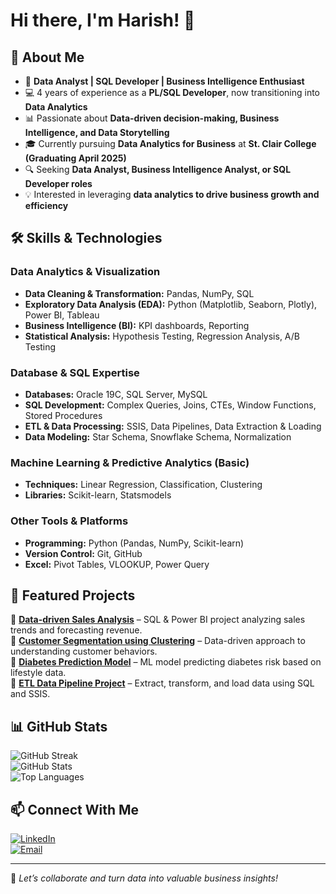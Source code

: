 # Hi there, I'm Harish! 👋

## 🚀 About Me

- 🎯 **Data Analyst | SQL Developer | Business Intelligence Enthusiast**  
- 💻 4 years of experience as a **PL/SQL Developer**, now transitioning into **Data Analytics**
- 📊 Passionate about **Data-driven decision-making, Business Intelligence, and Data Storytelling**
- 🎓 Currently pursuing **Data Analytics for Business** at **St. Clair College (Graduating April 2025)**
- 🔍 Seeking **Data Analyst, Business Intelligence Analyst, or SQL Developer roles**
- 💡 Interested in leveraging **data analytics to drive business growth and efficiency**

## 🛠️ Skills & Technologies

### **Data Analytics & Visualization**
- **Data Cleaning & Transformation:** Pandas, NumPy, SQL
- **Exploratory Data Analysis (EDA):** Python (Matplotlib, Seaborn, Plotly), Power BI, Tableau
- **Business Intelligence (BI):** KPI dashboards, Reporting
- **Statistical Analysis:** Hypothesis Testing, Regression Analysis, A/B Testing

### **Database & SQL Expertise**
- **Databases:** Oracle 19C, SQL Server, MySQL
- **SQL Development:** Complex Queries, Joins, CTEs, Window Functions, Stored Procedures
- **ETL & Data Processing:** SSIS, Data Pipelines, Data Extraction & Loading
- **Data Modeling:** Star Schema, Snowflake Schema, Normalization

### **Machine Learning & Predictive Analytics (Basic)**
- **Techniques:** Linear Regression, Classification, Clustering
- **Libraries:** Scikit-learn, Statsmodels

### **Other Tools & Platforms**
- **Programming:** Python (Pandas, NumPy, Scikit-learn)
- **Version Control:** Git, GitHub
- **Excel:** Pivot Tables, VLOOKUP, Power Query

## 📂 Featured Projects

🔹 **[Data-driven Sales Analysis](https://github.com/yourrepo)** – SQL & Power BI project analyzing sales trends and forecasting revenue.  
🔹 **[Customer Segmentation using Clustering](https://github.com/yourrepo)** – Data-driven approach to understanding customer behaviors.  
🔹 **[Diabetes Prediction Model](https://github.com/yourrepo)** – ML model predicting diabetes risk based on lifestyle data.  
🔹 **[ETL Data Pipeline Project](https://github.com/yourrepo)** – Extract, transform, and load data using SQL and SSIS.

## 📊 GitHub Stats

![GitHub Streak](https://github-readme-streak-stats.herokuapp.com/?user=yourgithub&theme=dark)  
![GitHub Stats](https://github-readme-stats.vercel.app/api?username=yourgithub&show_icons=true&theme=dark)  
![Top Languages](https://github-readme-stats.vercel.app/api/top-langs/?username=yourgithub&layout=compact&theme=dark)

## 📫 Connect With Me

[![LinkedIn](https://img.shields.io/badge/LinkedIn-blue?style=for-the-badge&logo=linkedin)](https://www.linkedin.com/in/harishkd)  
[![Email](https://img.shields.io/badge/Email-D14836?style=for-the-badge&logo=gmail&logoColor=white)](mailto:harishkumard97@gmail.com)  

---

🚀 *Let’s collaborate and turn data into valuable business insights!*

